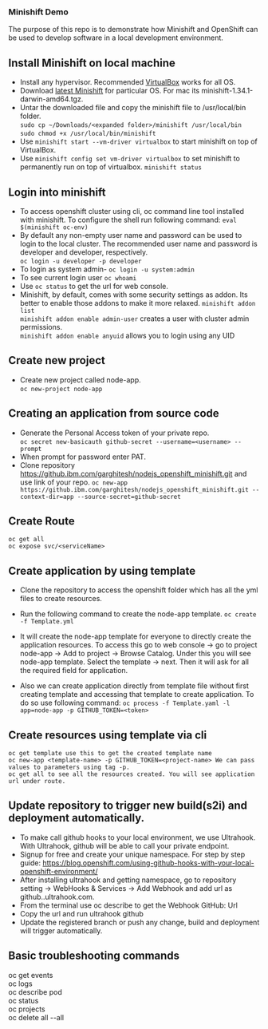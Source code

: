### Minishift Demo
The purpose of this repo is to demonstrate how Minishift and OpenShift can be used to develop software in a local development environment. 

##  Install Minishift on local machine
* Install any hypervisor. Recommended [VirtualBox](https://www.virtualbox.org/wiki/Downloads) works for all OS.
* Download [latest Minishift](https://github.com/minishift/minishift/releases) for particular OS. For mac its minishift-1.34.1-darwin-amd64.tgz.
* Untar the downloaded file and copy the minishift file to /usr/local/bin folder.  
`sudo cp ~/Downloads/<expanded folder>/minishift /usr/local/bin`  
`sudo chmod +x /usr/local/bin/minishift`
* Use `minishift start --vm-driver virtualbox` to start minishift on top of VirtualBox.
* Use `minishift config set vm-driver virtualbox` to set minishift to permanently run on top of virtualbox.
`minishift status`

## Login into minishift
* To access openshift cluster using cli, oc command line tool installed with minishift. To configure the shell run following command: `eval $(minishift oc-env)`
* By default any non-empty user name and password can be used to login to the local cluster. The recommended user name and password is developer and developer, respectively.  
`oc login -u developer -p developer`   
* To login as system admin- `oc login -u system:admin`
* To see current login user `oc whoami`
* Use `oc status` to get the url for web console.
* Minishift, by default, comes with some security settings as addon. Its better to enable those addons to make it more relaxed.
`minishift addon list`  
`minishift addon enable admin-user` creates a user with cluster admin permissions.  
`minishift addon enable anyuid` allows you to login using any UID

## Create new project 
* Create new project called node-app.  
`oc new-project node-app`

## Creating an application from source code 
* Generate the Personal Access token of your private repo.  
`oc secret new-basicauth github-secret --username=<username> --prompt`
* When prompt for password enter PAT.
* Clone repository https://github.ibm.com/garghitesh/nodejs_openshift_minishift.git and use link of your repo. 
`oc new-app https://github.ibm.com/garghitesh/nodejs_openshift_minishift.git --context-dir=app --source-secret=github-secret`

## Create Route 
`oc get all`  
`oc expose svc/<serviceName>`

## Create application by using template
* Clone the repository to access the openshift folder which has all the yml files to create resources.

* Run the following command to create the node-app template.
`oc create -f Template.yml`  
* It will create the node-app template for everyone to directly create the application resources. To access this go to web console -> go to project node-app -> Add to project -> Browse Catalog. Under this you will see node-app template. Select the template -> next. Then it will ask for all the required field for application.

* Also we can create application directly from template file without first creating template and accessing that template to create application. To do so use following command:
`oc process -f Template.yaml -l app=node-app -p GITHUB_TOKEN=<token>`

## Create resources using template via cli
`oc get template use this to get the created template name`  
`oc new-app <template-name> -p GITHUB_TOKEN=<project-name> We can pass values to parameters using tag -p.`  
`oc get all to see all the resources created. You will see application url under route.`  

## Update repository to trigger new build(s2i) and deployment automatically.
* To make call github hooks to your local environment, we use Ultrahook. With Ultrahook, github will be able to call your private endpoint.
* Signup for free and create your unique namespace. For step by step guide: https://blog.openshift.com/using-github-hooks-with-your-local-openshift-environment/
* After installing ultrahook and getting namespace, go to repository setting -> WebHooks & Services -> Add Webhook and add url as github.<your-namespace>.ultrahook.com.
* From the terminal use oc describe <buildConfig-name> to get the Webhook GitHub: Url
* Copy the url and run ultrahook github <copied-url>
* Update the registered branch or push any change, build and deployment will trigger automatically.
  
## Basic troubleshooting commands
oc get events  
oc logs <podname>  
oc describe pod <podname>  
oc status  
oc projects  
oc delete all --all  

